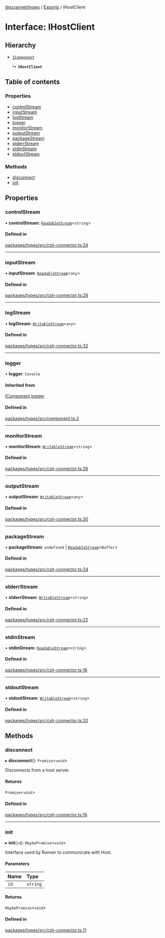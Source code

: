 [@scramjet/types](../README.md) / [Exports](../modules.md) / IHostClient

# Interface: IHostClient

## Hierarchy

- [`IComponent`](icomponent.md)

  ↳ **`IHostClient`**

## Table of contents

### Properties

- [controlStream](ihostclient.md#controlstream)
- [inputStream](ihostclient.md#inputstream)
- [logStream](ihostclient.md#logstream)
- [logger](ihostclient.md#logger)
- [monitorStream](ihostclient.md#monitorstream)
- [outputStream](ihostclient.md#outputstream)
- [packageStream](ihostclient.md#packagestream)
- [stderrStream](ihostclient.md#stderrstream)
- [stdinStream](ihostclient.md#stdinstream)
- [stdoutStream](ihostclient.md#stdoutstream)

### Methods

- [disconnect](ihostclient.md#disconnect)
- [init](ihostclient.md#init)

## Properties

### controlStream

• **controlStream**: [`ReadableStream`](readablestream.md)<`string`\>

#### Defined in

[packages/types/src/csh-connector.ts:24](https://github.com/scramjetorg/transform-hub/blob/HEAD/packages/types/src/csh-connector.ts#L24)

___

### inputStream

• **inputStream**: [`ReadableStream`](readablestream.md)<`any`\>

#### Defined in

[packages/types/src/csh-connector.ts:28](https://github.com/scramjetorg/transform-hub/blob/HEAD/packages/types/src/csh-connector.ts#L28)

___

### logStream

• **logStream**: [`WritableStream`](writablestream.md)<`any`\>

#### Defined in

[packages/types/src/csh-connector.ts:32](https://github.com/scramjetorg/transform-hub/blob/HEAD/packages/types/src/csh-connector.ts#L32)

___

### logger

• **logger**: `Console`

#### Inherited from

[IComponent](icomponent.md).[logger](icomponent.md#logger)

#### Defined in

[packages/types/src/component.ts:2](https://github.com/scramjetorg/transform-hub/blob/HEAD/packages/types/src/component.ts#L2)

___

### monitorStream

• **monitorStream**: [`WritableStream`](writablestream.md)<`string`\>

#### Defined in

[packages/types/src/csh-connector.ts:26](https://github.com/scramjetorg/transform-hub/blob/HEAD/packages/types/src/csh-connector.ts#L26)

___

### outputStream

• **outputStream**: [`WritableStream`](writablestream.md)<`any`\>

#### Defined in

[packages/types/src/csh-connector.ts:30](https://github.com/scramjetorg/transform-hub/blob/HEAD/packages/types/src/csh-connector.ts#L30)

___

### packageStream

• **packageStream**: `undefined` \| [`ReadableStream`](readablestream.md)<`Buffer`\>

#### Defined in

[packages/types/src/csh-connector.ts:34](https://github.com/scramjetorg/transform-hub/blob/HEAD/packages/types/src/csh-connector.ts#L34)

___

### stderrStream

• **stderrStream**: [`WritableStream`](writablestream.md)<`string`\>

#### Defined in

[packages/types/src/csh-connector.ts:22](https://github.com/scramjetorg/transform-hub/blob/HEAD/packages/types/src/csh-connector.ts#L22)

___

### stdinStream

• **stdinStream**: [`ReadableStream`](readablestream.md)<`string`\>

#### Defined in

[packages/types/src/csh-connector.ts:18](https://github.com/scramjetorg/transform-hub/blob/HEAD/packages/types/src/csh-connector.ts#L18)

___

### stdoutStream

• **stdoutStream**: [`WritableStream`](writablestream.md)<`string`\>

#### Defined in

[packages/types/src/csh-connector.ts:20](https://github.com/scramjetorg/transform-hub/blob/HEAD/packages/types/src/csh-connector.ts#L20)

## Methods

### disconnect

▸ **disconnect**(): `Promise`<`void`\>

Disconnects from a host server.

#### Returns

`Promise`<`void`\>

#### Defined in

[packages/types/src/csh-connector.ts:16](https://github.com/scramjetorg/transform-hub/blob/HEAD/packages/types/src/csh-connector.ts#L16)

___

### init

▸ **init**(`id`): `MaybePromise`<`void`\>

Interface used by Runner to communicate with Host.

#### Parameters

| Name | Type |
| :------ | :------ |
| `id` | `string` |

#### Returns

`MaybePromise`<`void`\>

#### Defined in

[packages/types/src/csh-connector.ts:11](https://github.com/scramjetorg/transform-hub/blob/HEAD/packages/types/src/csh-connector.ts#L11)
